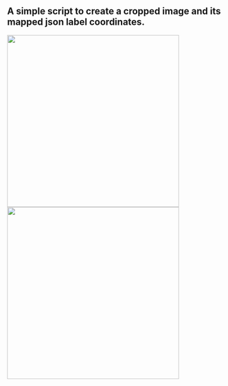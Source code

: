 ## A simple script to create a cropped image and its mapped json label coordinates. 

<img src="https://user-images.githubusercontent.com/53503951/224208847-32400cf5-2ad1-422f-8d41-58b426f6716c.png" width="400">
<img src="https://user-images.githubusercontent.com/53503951/224208851-17d185b4-2d7f-4817-a269-6c78a5a7a028.png" width="400">

